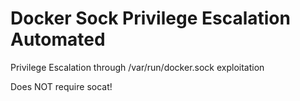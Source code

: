 # Docker Sock Privilege Escalation Automated
Privilege Escalation through /var/run/docker.sock exploitation

Does NOT require socat!
